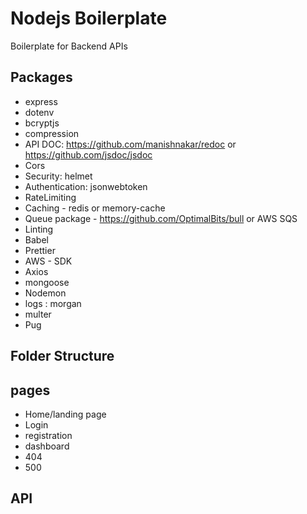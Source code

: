 # Nodejs Boilerplate
Boilerplate for Backend APIs

## Packages 
- express
- dotenv
- bcryptjs
- compression
- API DOC: https://github.com/manishnakar/redoc or https://github.com/jsdoc/jsdoc
- Cors
- Security: helmet 
- Authentication: jsonwebtoken
- RateLimiting 
- Caching - redis or memory-cache  
- Queue package - https://github.com/OptimalBits/bull or AWS SQS
- Linting 
- Babel
- Prettier 
- AWS - SDK
- Axios 
- mongoose 
- Nodemon 
- logs : morgan
- multer
- Pug 


## Folder Structure 




## pages
- Home/landing page
- Login 
- registration 
- dashboard 
- 404
- 500 



## API 




